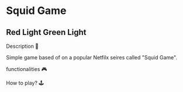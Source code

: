 # Squid Game
## Red Light Green Light
Description 📃


Simple game based of on a popular Netfilx seires called "Squid Game".





functionalities 🎮



How to play? 🕹️